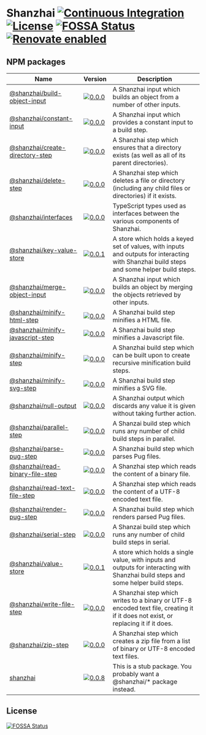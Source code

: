 # Shanzhai [![Continuous Integration](https://github.com/jameswilddev/shanzhai/workflows/Continuous%20Integration/badge.svg)](https://github.com/jameswilddev/shanzhai/actions) [![License](https://img.shields.io/github/license/jameswilddev/shanzhai.svg)](https://github.com/jameswilddev/shanzhai/blob/master/license) [![FOSSA Status](https://app.fossa.io/api/projects/git%2Bgithub.com%2Fjameswilddev%2Fshanzhai.svg?type=shield)](https://app.fossa.io/projects/git%2Bgithub.com%2Fjameswilddev%2Fshanzhai?ref=badge_shield) [![Renovate enabled](https://img.shields.io/badge/renovate-enabled-brightgreen.svg)](https://renovatebot.com/)

## NPM packages

Name                                                                 | Version                                                                                                                                       | Description                                                                                                                              
-------------------------------------------------------------------- | --------------------------------------------------------------------------------------------------------------------------------------------- | -----------------------------------------------------------------------------------------------------------------------------------------
[@shanzhai/build-object-input](@shanzhai/build-object-input)         | [![0.0.0](https://img.shields.io/npm/v/@shanzhai/build-object-input.svg)](https://www.npmjs.com/package/@shanzhai/build-object-input)         | A Shanzhai input which builds an object from a number of other inputs.                                                                   
[@shanzhai/constant-input](@shanzhai/constant-input)                 | [![0.0.0](https://img.shields.io/npm/v/@shanzhai/constant-input.svg)](https://www.npmjs.com/package/@shanzhai/constant-input)                 | A Shanzhai input which provides a constant input to a build step.                                                                        
[@shanzhai/create-directory-step](@shanzhai/create-directory-step)   | [![0.0.0](https://img.shields.io/npm/v/@shanzhai/create-directory-step.svg)](https://www.npmjs.com/package/@shanzhai/create-directory-step)   | A Shanzhai step which ensures that a directory exists (as well as all of its parent directories).                                        
[@shanzhai/delete-step](@shanzhai/delete-step)                       | [![0.0.0](https://img.shields.io/npm/v/@shanzhai/delete-step.svg)](https://www.npmjs.com/package/@shanzhai/delete-step)                       | A Shanzhai step which deletes a file or directory (including any child files or directories) if it exists.                               
[@shanzhai/interfaces](@shanzhai/interfaces)                         | [![0.0.0](https://img.shields.io/npm/v/@shanzhai/interfaces.svg)](https://www.npmjs.com/package/@shanzhai/interfaces)                         | TypeScript types used as interfaces between the various components of Shanzhai.                                                          
[@shanzhai/key-value-store](@shanzhai/key-value-store)               | [![0.0.1](https://img.shields.io/npm/v/@shanzhai/key-value-store.svg)](https://www.npmjs.com/package/@shanzhai/key-value-store)               | A store which holds a keyed set of values, with inputs and outputs for interacting with Shanzhai build steps and some helper build steps.
[@shanzhai/merge-object-input](@shanzhai/merge-object-input)         | [![0.0.0](https://img.shields.io/npm/v/@shanzhai/merge-object-input.svg)](https://www.npmjs.com/package/@shanzhai/merge-object-input)         | A Shanzhai input which builds an object by merging the objects retrieved by other inputs.                                                
[@shanzhai/minify-html-step](@shanzhai/minify-html-step)             | [![0.0.0](https://img.shields.io/npm/v/@shanzhai/minify-html-step.svg)](https://www.npmjs.com/package/@shanzhai/minify-html-step)             | A Shanzhai build step minifies a HTML file.                                                                                              
[@shanzhai/minify-javascript-step](@shanzhai/minify-javascript-step) | [![0.0.0](https://img.shields.io/npm/v/@shanzhai/minify-javascript-step.svg)](https://www.npmjs.com/package/@shanzhai/minify-javascript-step) | A Shanzhai build step minifies a Javascript file.                                                                                        
[@shanzhai/minify-step](@shanzhai/minify-step)                       | [![0.0.0](https://img.shields.io/npm/v/@shanzhai/minify-step.svg)](https://www.npmjs.com/package/@shanzhai/minify-step)                       | A Shanzhai build step which can be built upon to create recursive minification build steps.                                              
[@shanzhai/minify-svg-step](@shanzhai/minify-svg-step)               | [![0.0.0](https://img.shields.io/npm/v/@shanzhai/minify-svg-step.svg)](https://www.npmjs.com/package/@shanzhai/minify-svg-step)               | A Shanzhai build step minifies a SVG file.                                                                                               
[@shanzhai/null-output](@shanzhai/null-output)                       | [![0.0.0](https://img.shields.io/npm/v/@shanzhai/null-output.svg)](https://www.npmjs.com/package/@shanzhai/null-output)                       | A Shanzhai output which discards any value it is given without taking further action.                                                    
[@shanzhai/parallel-step](@shanzhai/parallel-step)                   | [![0.0.0](https://img.shields.io/npm/v/@shanzhai/parallel-step.svg)](https://www.npmjs.com/package/@shanzhai/parallel-step)                   | A Shanzai build step which runs any number of child build steps in parallel.                                                             
[@shanzhai/parse-pug-step](@shanzhai/parse-pug-step)                 | [![0.0.0](https://img.shields.io/npm/v/@shanzhai/parse-pug-step.svg)](https://www.npmjs.com/package/@shanzhai/parse-pug-step)                 | A Shanzhai build step which parses Pug files.                                                                                            
[@shanzhai/read-binary-file-step](@shanzhai/read-binary-file-step)   | [![0.0.0](https://img.shields.io/npm/v/@shanzhai/read-binary-file-step.svg)](https://www.npmjs.com/package/@shanzhai/read-binary-file-step)   | A Shanzhai step which reads the content of a binary file.                                                                                
[@shanzhai/read-text-file-step](@shanzhai/read-text-file-step)       | [![0.0.0](https://img.shields.io/npm/v/@shanzhai/read-text-file-step.svg)](https://www.npmjs.com/package/@shanzhai/read-text-file-step)       | A Shanzhai step which reads the content of a UTF-8 encoded text file.                                                                    
[@shanzhai/render-pug-step](@shanzhai/render-pug-step)               | [![0.0.0](https://img.shields.io/npm/v/@shanzhai/render-pug-step.svg)](https://www.npmjs.com/package/@shanzhai/render-pug-step)               | A Shanzhai build step which renders parsed Pug files.                                                                                    
[@shanzhai/serial-step](@shanzhai/serial-step)                       | [![0.0.0](https://img.shields.io/npm/v/@shanzhai/serial-step.svg)](https://www.npmjs.com/package/@shanzhai/serial-step)                       | A Shanzai build step which runs any number of child build steps in serial.                                                               
[@shanzhai/value-store](@shanzhai/value-store)                       | [![0.0.1](https://img.shields.io/npm/v/@shanzhai/value-store.svg)](https://www.npmjs.com/package/@shanzhai/value-store)                       | A store which holds a single value, with inputs and outputs for interacting with Shanzhai build steps and some helper build steps.       
[@shanzhai/write-file-step](@shanzhai/write-file-step)               | [![0.0.0](https://img.shields.io/npm/v/@shanzhai/write-file-step.svg)](https://www.npmjs.com/package/@shanzhai/write-file-step)               | A Shanzhai step which writes to a binary or UTF-8 encoded text file, creating it if it does not exist, or replacing it if it does.       
[@shanzhai/zip-step](@shanzhai/zip-step)                             | [![0.0.0](https://img.shields.io/npm/v/@shanzhai/zip-step.svg)](https://www.npmjs.com/package/@shanzhai/zip-step)                             | A Shanzhai step which creates a zip file from a list of binary or UTF-8 encoded text files.                                              
[shanzhai](shanzhai)                                                 | [![0.0.8](https://img.shields.io/npm/v/shanzhai.svg)](https://www.npmjs.com/package/shanzhai)                                                 | This is a stub package.  You probably want a @shanzhai/* package instead.                                                                

## License

[![FOSSA Status](https://app.fossa.io/api/projects/git%2Bgithub.com%2Fjameswilddev%2Fshanzhai.svg?type=large)](https://app.fossa.io/projects/git%2Bgithub.com%2Fjameswilddev%2Fshanzhai?ref=badge_large)
